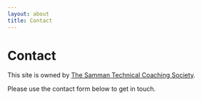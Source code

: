 ```yaml
---
layout: about
title: Contact
---
```


# Contact

This site is owned by [The Samman Technical Coaching Society](/society/index.html).

Please use the contact form below to get in touch.